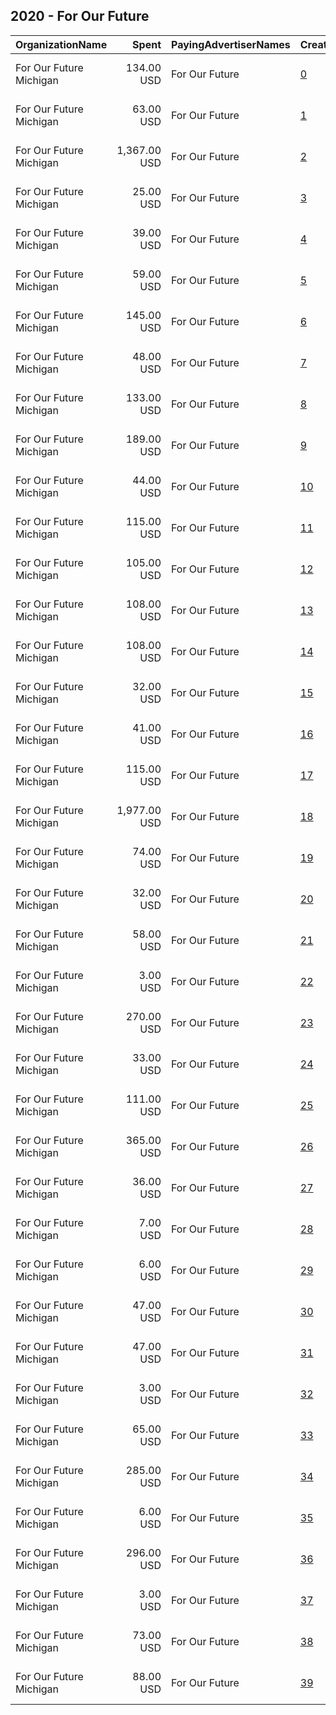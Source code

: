 ## 2020 - For Our Future 
|OrganizationName|Spent|PayingAdvertiserNames|CreativeUrls|Impressions|Genders|AgeBrackets|CountryCodes|BillingAddresses|CandidateBallotInformation|
|:---|---:|:---|:---|---:|:---|:---|:---|:---|:---|
|For Our Future Michigan|134.00 USD|For Our Future|[0](https://www.snap.com/political-ads/asset/7daa5c475d8b4170bb059bce40d7fbd87d991bf52a7995c737efc9c5d320d417?mediaType=mp4)|34,158|||united states|"435 R St NW,Apt 102 ,20001,US"|GOTV|
|For Our Future Michigan|63.00 USD|For Our Future|[1](https://www.snap.com/political-ads/asset/de7e67cde6a13162b4236a67974991919a6c69253c30d0ac47d7e5a81f5e6a2d?mediaType=mp4)|16,042|||united states|"435 R St NW,Apt 102 ,20001,US"|GOTV|
|For Our Future Michigan|1,367.00 USD|For Our Future|[2](https://www.snap.com/political-ads/asset/1d735664c730ab57c82179d4233e05ea7c0cd8b5b8f1f78e3cee547c00783d07?mediaType=mp4)|169,082|||united states|"435 R St NW,Apt 102 ,20001,US"|GOTV|
|For Our Future Michigan|25.00 USD|For Our Future|[3](https://www.snap.com/political-ads/asset/cf91ce74008524faf00668f45cfef77bdbbb869a44900feb5cee7c161546fffa?mediaType=mp4)|6,458|||united states|"435 R St NW,Apt 102 ,20001,US"|GOTV|
|For Our Future Michigan|39.00 USD|For Our Future|[4](https://www.snap.com/political-ads/asset/41fb0327064cd47bd123dc573f4fcbbfeddbaf345fbcaed6e7ebec0892c1fbc7?mediaType=png)|9,664||18+|united states|"435 R St NW,Apt 102 ,20001,US"||
|For Our Future Michigan|59.00 USD|For Our Future|[5](https://www.snap.com/political-ads/asset/d80fca1f4c629926332bc45f081c99f796602255405c8ef7a947483a2d8e132e?mediaType=mp4)|11,971||18+|united states|"435 R St NW,Apt 102 ,20001,US"||
|For Our Future Michigan|145.00 USD|For Our Future|[6](https://www.snap.com/political-ads/asset/9d5181df29a85abcc8ae8dad5eab66ca1647f6e174e9c67712678ab843313fd0?mediaType=mp4)|20,864|||united states|"435 R St NW,Apt 102 ,20001,US"|GOTV|
|For Our Future Michigan|48.00 USD|For Our Future|[7](https://www.snap.com/political-ads/asset/a43a3858cb5f68da59afdabb81985eeeefd2154edcefb722589d37542ea3c5ca?mediaType=mp4)|12,181|||united states|"435 R St NW,Apt 102 ,20001,US"|GOTV|
|For Our Future Michigan|133.00 USD|For Our Future|[8](https://www.snap.com/political-ads/asset/1b0cc6324071f793c7c38593e0e3c1f281d3b5256b5dd9684e74049012b829f9?mediaType=mp4)|18,058|||united states|"435 R St NW,Apt 102 ,20001,US"|GOTV|
|For Our Future Michigan|189.00 USD|For Our Future|[9](https://www.snap.com/political-ads/asset/4202bf0d64b1851febb62bd968267572fc932313f619b65c8c34f9fba60c7fde?mediaType=mp4)|26,513|||united states|"435 R St NW,Apt 102 ,20001,US"|GOTV|
|For Our Future Michigan|44.00 USD|For Our Future|[10](https://www.snap.com/political-ads/asset/c919174c14b94bfa9a3f1afc8ff18c4ae7812572179b1d5ae91f515039abeda5?mediaType=mp4)|11,330|||united states|"435 R St NW,Apt 102 ,20001,US"|GOTV|
|For Our Future Michigan|115.00 USD|For Our Future|[11](https://www.snap.com/political-ads/asset/40e27db46e73f5603ca7c061cd627f69a1967d47474a5d11a26535cd8c5310ec?mediaType=mp4)|57,523||18+|united states|"435 R St NW,Apt 102 ,20001,US"||
|For Our Future Michigan|105.00 USD|For Our Future|[12](https://www.snap.com/political-ads/asset/37d65884b958eb929e0f50906ee19006515f07c3f76c25ea08dfb4c3704e3ee0?mediaType=mp4)|49,810||18+|united states|"435 R St NW,Apt 102 ,20001,US"||
|For Our Future Michigan|108.00 USD|For Our Future|[13](https://www.snap.com/political-ads/asset/80a5725654881ddea8e2befde40f78b2200c608b2b98e7ba25dd156063497d8d?mediaType=mp4)|54,590||18+|united states|"435 R St NW,Apt 102 ,20001,US"||
|For Our Future Michigan|108.00 USD|For Our Future|[14](https://www.snap.com/political-ads/asset/be7fa174ad1386554c76e9413c239117721561860588c1bec8cd042598be5ed6?mediaType=mp4)|54,610||18+|united states|"435 R St NW,Apt 102 ,20001,US"||
|For Our Future Michigan|32.00 USD|For Our Future|[15](https://www.snap.com/political-ads/asset/000487e935a79caf86b8e7c5821c3cd3bd79c05ba19c6741a4b0de28a829d89e?mediaType=mp4)|8,341|||united states|"435 R St NW,Apt 102 ,20001,US"|GOTV|
|For Our Future Michigan|41.00 USD|For Our Future|[16](https://www.snap.com/political-ads/asset/0accc0964647c3b3a84fb19a24e2f0249636776dac60e25f06def5c0a06b2f02?mediaType=mp4)|10,539|||united states|"435 R St NW,Apt 102 ,20001,US"|GOTV|
|For Our Future Michigan|115.00 USD|For Our Future|[17](https://www.snap.com/political-ads/asset/be7fa174ad1386554c76e9413c239117721561860588c1bec8cd042598be5ed6?mediaType=mp4)|54,906||18+|united states|"435 R St NW,Apt 102 ,20001,US"||
|For Our Future Michigan|1,977.00 USD|For Our Future|[18](https://www.snap.com/political-ads/asset/591f0c3a9210952b4b04ef41af895935b51b1b826e5a69ae0587ec153c7ebd86?mediaType=mp4)|265,522|||united states|"435 R St NW,Apt 102 ,20001,US"|GOTV|
|For Our Future Michigan|74.00 USD|For Our Future|[19](https://www.snap.com/political-ads/asset/0f46945a7f39ac604726b50f3f6ba39e35a740b2dbd9f462612a65a2db7fe9c6?mediaType=mp4)|18,891|||united states|"435 R St NW,Apt 102 ,20001,US"|GOTV|
|For Our Future Michigan|32.00 USD|For Our Future|[20](https://www.snap.com/political-ads/asset/6bb53b615bf8b9f6bef77e18c918588e981a9f54e4a5a60cf501b711e3f97fa2?mediaType=mp4)|8,248|||united states|"435 R St NW,Apt 102 ,20001,US"|GOTV|
|For Our Future Michigan|58.00 USD|For Our Future|[21](https://www.snap.com/political-ads/asset/41fb0327064cd47bd123dc573f4fcbbfeddbaf345fbcaed6e7ebec0892c1fbc7?mediaType=png)|11,685||18+|united states|"435 R St NW,Apt 102 ,20001,US"||
|For Our Future Michigan|3.00 USD|For Our Future|[22](https://www.snap.com/political-ads/asset/1189ac07996349502ef6eacf1686a494984afcba6f445395b9f9b271396c51fc?mediaType=mp4)|843||18+|united states|"435 R St NW,Apt 102 ,20001,US"|GOTV|
|For Our Future Michigan|270.00 USD|For Our Future|[23](https://www.snap.com/political-ads/asset/3468412e0c62227a51d32e0e598e16d32046107533325e8c1a03f4279250131f?mediaType=mp4)|21,584|||united states|"435 R St NW,Apt 102 ,20001,US"|Election Day|
|For Our Future Michigan|33.00 USD|For Our Future|[24](https://www.snap.com/political-ads/asset/c9233ce5202cf30da9238018a458db95f92d1e481fb2b2a14648b3a928ebaae8?mediaType=mp4)|8,195||18+|united states|"435 R St NW,Apt 102 ,20001,US"||
|For Our Future Michigan|111.00 USD|For Our Future|[25](https://www.snap.com/political-ads/asset/80a5725654881ddea8e2befde40f78b2200c608b2b98e7ba25dd156063497d8d?mediaType=mp4)|53,101||18+|united states|"435 R St NW,Apt 102 ,20001,US"||
|For Our Future Michigan|365.00 USD|For Our Future|[26](https://www.snap.com/political-ads/asset/ee4e7efc25cf6ccaf7f099ab01afbec254efe1dec03f60b8dd2fc60bd971eb97?mediaType=mp4)|29,390|||united states|"435 R St NW,Apt 102 ,20001,US"|Election Day|
|For Our Future Michigan|36.00 USD|For Our Future|[27](https://www.snap.com/political-ads/asset/d80fca1f4c629926332bc45f081c99f796602255405c8ef7a947483a2d8e132e?mediaType=mp4)|8,760||18+|united states|"435 R St NW,Apt 102 ,20001,US"||
|For Our Future Michigan|7.00 USD|For Our Future|[28](https://www.snap.com/political-ads/asset/4b98493f27c656bba70ba6185e57d91b3cb8d9e366b25f65a699d4eaaccc92a6?mediaType=mp4)|1,930|||united states|"435 R St NW,Apt 102 ,20001,US"|GOTV|
|For Our Future Michigan|6.00 USD|For Our Future|[29](https://www.snap.com/political-ads/asset/85dcc02bf1194cd3c5de06d69684a209928c186b12a56cb577f102746155838c?mediaType=mp4)|1,743|||united states|"435 R St NW,Apt 102 ,20001,US"|GOTV|
|For Our Future Michigan|47.00 USD|For Our Future|[30](https://www.snap.com/political-ads/asset/128d8132db88ea566e187e050535bc4c8567dfbea2d9742689b0499b2a54bb8f?mediaType=mp4)|12,054|||united states|"435 R St NW,Apt 102 ,20001,US"|GOTV|
|For Our Future Michigan|47.00 USD|For Our Future|[31](https://www.snap.com/political-ads/asset/c9be3a56ade7af046a16b6ea5803994ced48517ff8d2e86802ad5ea69cd472a2?mediaType=mp4)|12,151|||united states|"435 R St NW,Apt 102 ,20001,US"|GOTV|
|For Our Future Michigan|3.00 USD|For Our Future|[32](https://www.snap.com/political-ads/asset/48774f5f687e5be1f823e236609451c1dd0b4c90466c357706110f02608b6e38?mediaType=mp4)|808||18+|united states|"435 R St NW,Apt 102 ,20001,US"|GOTV|
|For Our Future Michigan|65.00 USD|For Our Future|[33](https://www.snap.com/political-ads/asset/0477c651888c05ec0462bfc05653960673f9fc9e5d01fcc530021d4e2b6a5aeb?mediaType=mp4)|16,651|||united states|"435 R St NW,Apt 102 ,20001,US"|GOTV|
|For Our Future Michigan|285.00 USD|For Our Future|[34](https://www.snap.com/political-ads/asset/68d4c0866c63da94856000d57c488c197c95c8dac44328c0ed81b8c2e9843059?mediaType=MP4)|66,737|||united states|"435 R St NW,Apt 102 ,20001,US"|GOTV|
|For Our Future Michigan|6.00 USD|For Our Future|[35](https://www.snap.com/political-ads/asset/f7f5b638c33225e1305799123e97ccf28b3dd13d01de23dd48c3effeb60cf3e6?mediaType=mp4)|1,731|||united states|"435 R St NW,Apt 102 ,20001,US"|GOTV|
|For Our Future Michigan|296.00 USD|For Our Future|[36](https://www.snap.com/political-ads/asset/e5b1273a0bdf1ef1c19084707ddd261b90e95f91ef9e7cd53e6547b970e0e939?mediaType=mp4)|22,971|||united states|"435 R St NW,Apt 102 ,20001,US"|Election Day|
|For Our Future Michigan|3.00 USD|For Our Future|[37](https://www.snap.com/political-ads/asset/bc18060d2b9d7fedf24f0d67d9593235ea4d4d3188e284d6e4c619bde0e27dea?mediaType=mp4)|786||18+|united states|"435 R St NW,Apt 102 ,20001,US"|GOTV|
|For Our Future Michigan|73.00 USD|For Our Future|[38](https://www.snap.com/political-ads/asset/8e24f7a1a63b7f2f6e0b9ea5970109cdd72bd247692ff345db95d4a6b05b7fc6?mediaType=mp4)|18,510|||united states|"435 R St NW,Apt 102 ,20001,US"|GOTV|
|For Our Future Michigan|88.00 USD|For Our Future|[39](https://www.snap.com/political-ads/asset/40e27db46e73f5603ca7c061cd627f69a1967d47474a5d11a26535cd8c5310ec?mediaType=mp4)|42,155||18+|united states|"435 R St NW,Apt 102 ,20001,US"||
